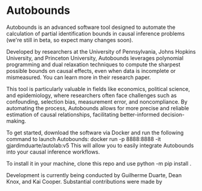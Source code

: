 # Autobounds

Autobounds is an advanced software tool designed to automate the calculation of partial identification bounds in causal inference problems (we're still in beta, so expect many changes soon).

Developed by researchers at the University of Pennsylvania, Johns Hopkins University, and Princeton University, Autobounds leverages polynomial programming and dual relaxation techniques to compute the sharpest possible bounds on causal effects, even when data is incomplete or mismeasured. You can learn more in their research paper.

This tool is particularly valuable in fields like economics, political science, and epidemiology, where researchers often face challenges such as confounding, selection bias, measurement error, and noncompliance. By automating the process, Autobounds allows for more precise and reliable estimation of causal relationships, facilitating better-informed decision-making.

To get started, download the software via Docker and run the following command to launch Autobounds:
docker run -p 8888:8888 -it gjardimduarte/autolab:v5
This will allow you to easily integrate Autobounds into your causal inference workflows.

To install it in your machine, clone this repo and use python -m pip install .

Development is currently being conducted by Guilherme Duarte, Dean Knox, and Kai Cooper. Substantial contributions were made by 
